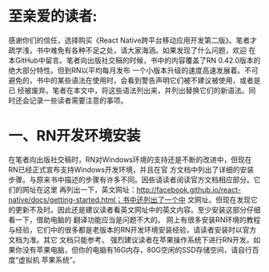 至亲爱的读者:
==	
  感谢你们的信任，选择购买《React Native跨平台移动应用开发第二版》。笔者才疏学浅，书中难免有各种不足之处，请大家海涵。如果发现了什么问题，欢迎
	在本GitHub中留言。笔者向出版社交稿的时候，书中的内容覆盖了RN 0.42.0版本的绝大部分特性。但到RN以平均每月发布
	一个小版本升级的速度高速发展着。不可避免的，书中的某些语法在使用时，会看到警告声明它们被不建议被使用，或者是已
	经被废弃。笔者在本文中，将这些语法列出来，并列出替换它们的新语法。同时还会记录一些读者需要注意的事项。


一、RN开发环境安装
==
在笔者向出版社交稿时，RN对Windows环境的支持还是不断的改进中，但现在RN已经正式宣布支持Windows开发环境，并且在官
		方文档中列出了详细的安装步骤。与原来书中描述的步骤有许多不同。因些请读者阅读官方文档相应部分。它们的网址在这里
		再列出一下，英文网址：http://facebook.github.io/react-native/docs/getting-started.html；书中还列出了一个中
		文网址。但现在发现它的更新不及时。因此还是建议读者看英文网址中的英文内容。至少安装这部分仔细看一下，借助电脑的
		翻译功能应当是问题不大的。
		网上有很多安装RN环境的教程与经验，它们中的很多都是老版本的RN开发环境安装经验，请读者安装时以官方文档为准。其它
		文档只能参考。
		强烈建议读者在苹果操作系统下进行RN开发。如果你没有苹果电脑，但你的电脑有16G内存，80G空闲的SSD存储空间，请自行百
		度“虚拟机 苹果系统”。
		
